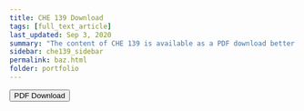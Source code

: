 ```yaml
---
title: CHE 139 Download
tags: [full_text_article]
last_updated: Sep 3, 2020
summary: "The content of CHE 139 is available as a PDF download better suited for printing and offline reading."
sidebar: che139_sidebar
permalink: baz.html
folder: portfolio
---
```

<a target="_blank" rel="noopener" class="noCrossRef" href="/pdf/CHE139.pdf" download><button type="button" class="btn btn-default" aria-label="Left Align"><span class="glyphicon glyphicon-download-alt" aria-hidden="true"></span> PDF Download</button></a>